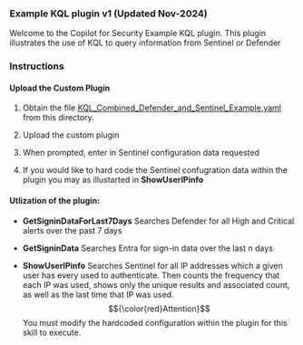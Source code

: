 ### Example KQL plugin v1 (Updated Nov-2024)

Welcome to the Copilot for Security Example KQL plugin. This plugin illustrates the use of KQL to query information from Sentinel or Defender

### Instructions
#### Upload the Custom Plugin

1. Obtain the file [KQL_Combined_Defender_and_Sentinel_Example.yaml](https://raw.githubusercontent.com/RickKotlarz/Copilot-for-Security-Plugins/refs/heads/main/Example_KQL_plugin_template/KQL_Combined_Defender_and_Sentinel_Example.yaml) from this directory.

3. Upload the custom plugin
4. When prompted, enter in Sentinel configuration data requested
5. If you would like to hard code the Sentinel confugration data within the plugin you may as illustarted in **ShowUserIPinfo**

#### Utlization of the plugin:

- **GetSigninDataForLast7Days** Searches Defender for all High and Critical alerts over the past 7 days

- **GetSigninData** Searches Entra for sign-in data over the last n days

- **ShowUserIPinfo** Searches Sentinel for all IP addresses which a given user has every used to authenticate. Then counts the frequency that each IP was used, shows only the unique results and associated count, as well as the last time that IP was used. $${\color{red}Attention}$$ You must modify the hardcoded configuration within the plugin for this skill to execute.


